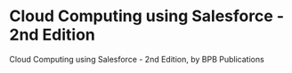 # Cloud Computing using Salesforce - 2nd Edition
Cloud Computing using Salesforce - 2nd Edition, by BPB Publications
